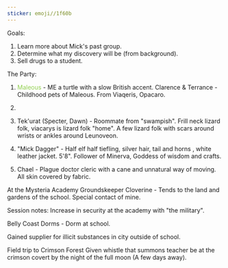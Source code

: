 ```yaml
---
sticker: emoji//1f60b
---
```

Goals: 
1. Learn more about Mick's past group. 
2. Determine what my discovery will be (from background).
3. Sell drugs to a student. 

The Party: 

1. <span style="color:#92d050">Maleous</span> - ME a turtle with a slow British accent. Clarence & Terrance - Childhood pets of Maleous. From Viaqeris, Opacaro. 
2. 
3. Tek'urat (Specter, Dawn) - Roommate from "swampish". Frill neck lizard folk, viacarys is lizard folk "home". A few lizard folk with scars around wrists or ankles around Leunoveon. 

3. "Mick Dagger" - Half elf half tiefling, silver hair, tail and horns , white leather jacket. 5'8".
Follower of Minerva, Goddess of wisdom and crafts.

4. Chael - Plague doctor cleric with a cane and unnatural way of moving. All skin covered by fabric. 


At the Mysteria Academy
Groundskeeper Cloverine - Tends to the land and gardens of the school. Special contact of mine. 

Session notes: 
Increase in security at the academy with "the military". 

Belly Coast Dorms - Dorm at school. 

Gained supplier for illicit substances in city outside of school. 

Field trip to Crimson Forest
Given whistle that summons teacher
be at the crimson covert by the night of the full moon (A few days away). 

